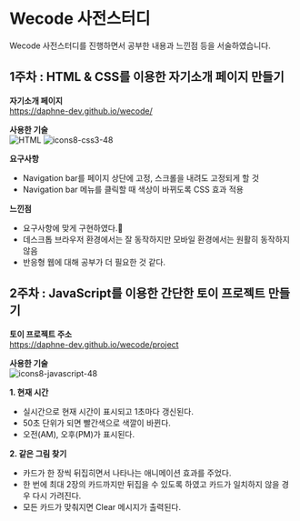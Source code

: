 # Wecode 사전스터디
Wecode 사전스터디를 진행하면서 공부한 내용과 느낀점 등을 서술하였습니다.



## 1주차 : HTML & CSS를 이용한 자기소개 페이지 만들기


__자기소개 페이지__  
https://daphne-dev.github.io/wecode/

__사용한 기술__  
![HTML](https://user-images.githubusercontent.com/59605994/89854712-8f78e700-dbcf-11ea-919c-b45dbc0bb232.png)
![icons8-css3-48](https://user-images.githubusercontent.com/59605994/89854463-e92ce180-dbce-11ea-826a-88927677726c.png "CSS") 

__요구사항__
- Navigation bar를 페이지 상단에 고정, 스크롤을 내려도 고정되게 할 것
- Navigation bar 메뉴를 클릭할 때 색상이 바뀌도록 CSS 효과 적용

__느낀점__
- 요구사항에 맞게 구현하였다.🎉
- 데스크톱 브라우저 환경에서는 잘 동작하지만 모바일 환경에서는 원활히 동작하지 않음
- 반응형 웹에 대해 공부가 더 필요한 것 같다.



## 2주차 : JavaScript를 이용한 간단한 토이 프로젝트 만들기

__토이 프로젝트 주소__  
https://daphne-dev.github.io/wecode/project

__사용한 기술__  
![icons8-javascript-48](https://user-images.githubusercontent.com/59605994/89854755-b0d9d300-dbcf-11ea-8c48-0735e77b2c6e.png)

__1. 현재 시간__

- 실시간으로 현재 시간이 표시되고 1초마다 갱신된다. 
- 50초 단위가 되면 빨간색으로 색깔이 바뀐다.
- 오전(AM), 오후(PM)가 표시된다.

__2. 같은 그림 찾기__

- 카드가 한 장씩 뒤집히면서 나타나는 애니메이션 효과를 주었다.
- 한 번에 최대 2장의 카드까지만 뒤집을 수 있도록 하였고 카드가 일치하지 않을 경우 다시 가려진다.
- 모든 카드가 맞춰지면 Clear 메시지가 출력된다.
